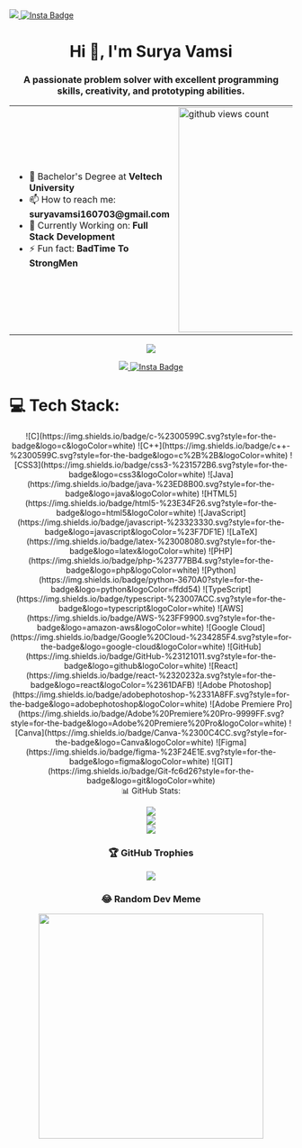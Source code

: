 
  <a href="https://www.linkedin.com/in/surya-vamsi-vadlana-16b36a216/">
    <img src="https://img.shields.io/badge/LinkedIn-blue?logo=linkedin&logoColor=white&style=for-the-badge" />
  </a>
    <a href="https://www.instagram.com/suryavamsi_200.4v/">
    <img src="https://img.shields.io/badge/Instagram-pink?style=for-the-badge&logo=instagram&logoColor=black" alt="Insta Badge"/>
  </a>
</div>
      <!-- <img src="https://github.com/SuryaVamsi160703/SuryaVamsi160703/assets/119938692/9b5cbb4e-41f0-4067-a6c1-25af05c24f7b" alt="github views count"/> -->
      <!-- <h1>
      Hey there, <span>👋</span> 
      </h1> -->
      <!-- <div align="center"> <img src="https://media.giphy.com/media/dWesBcTLavkZuG35MI/giphy.gif" width="600" height="300"/> </div> -->
</div>

<!-- ![vamsi](https://github.com/SuryaVamsi160703/SuryaVamsi160703/assets/119938692/9b5cbb4e-41f0-4067-a6c1-25af05c24f7b) -->


<h1 align="center">Hi 👋, I'm Surya Vamsi</h1>
<h3 align="center">A passionate problem solver with excellent programming skills, creativity, and prototyping abilities.</h3>


<table align="center">
  <tr>
    <td>
      <ul>
        <li>🔭 Bachelor's Degree at <strong>Veltech University</strong></li>
        <li>📫 How to reach me: <strong>suryavamsi160703@gmail.com</strong></li>
        <li>🌱 Currently Working on: <strong>Full Stack Development</strong></li>
        <li>⚡ Fun fact: <strong>BadTime To StrongMen</strong></li>
      </ul>
    </td>
    <td>
      <img width="400" src="https://media.giphy.com/media/dWesBcTLavkZuG35MI/giphy.gif" alt="github views count"/>
    </td>
  </tr>
</table>

  
<div id="header" align="center">
  <!-- <img src="https://media.giphy.com/media/M9gbBd9nbDrOTu1Mqx/giphy.gif" width="100"/> -->

  ![](https://visitcount.itsvg.in/api?id=SuryaVamsi160703&icon=0&color=0)
  <div id="badges">
  <a href="https://www.linkedin.com/in/surya-vamsi-vadlana-16b36a216/">
    <img src="https://img.shields.io/badge/LinkedIn-blue?logo=linkedin&logoColor=white&style=for-the-badge" />
  </a>
    <a href="https://www.instagram.com/suryavamsi_200.4v/">
    <img src="https://img.shields.io/badge/Instagram-pink?style=for-the-badge&logo=instagram&logoColor=black" alt="Insta Badge"/>
  </a>
</div>
      <!-- <img src="https://github.com/SuryaVamsi160703/SuryaVamsi160703/assets/119938692/9b5cbb4e-41f0-4067-a6c1-25af05c24f7b" alt="github views count"/> -->
      <!-- <h1>
      Hey there, <span>👋</span> 
      </h1> -->
      <!-- <div align="center"> <img src="https://media.giphy.com/media/dWesBcTLavkZuG35MI/giphy.gif" width="600" height="300"/> </div> -->
</div>
 

# 💻 Tech Stack:
  
<div id="header" align="center">
![C](https://img.shields.io/badge/c-%2300599C.svg?style=for-the-badge&logo=c&logoColor=white) ![C++](https://img.shields.io/badge/c++-%2300599C.svg?style=for-the-badge&logo=c%2B%2B&logoColor=white) ![CSS3](https://img.shields.io/badge/css3-%231572B6.svg?style=for-the-badge&logo=css3&logoColor=white) ![Java](https://img.shields.io/badge/java-%23ED8B00.svg?style=for-the-badge&logo=java&logoColor=white) ![HTML5](https://img.shields.io/badge/html5-%23E34F26.svg?style=for-the-badge&logo=html5&logoColor=white) ![JavaScript](https://img.shields.io/badge/javascript-%23323330.svg?style=for-the-badge&logo=javascript&logoColor=%23F7DF1E) ![LaTeX](https://img.shields.io/badge/latex-%23008080.svg?style=for-the-badge&logo=latex&logoColor=white) ![PHP](https://img.shields.io/badge/php-%23777BB4.svg?style=for-the-badge&logo=php&logoColor=white) ![Python](https://img.shields.io/badge/python-3670A0?style=for-the-badge&logo=python&logoColor=ffdd54) ![TypeScript](https://img.shields.io/badge/typescript-%23007ACC.svg?style=for-the-badge&logo=typescript&logoColor=white) ![AWS](https://img.shields.io/badge/AWS-%23FF9900.svg?style=for-the-badge&logo=amazon-aws&logoColor=white) ![Google Cloud](https://img.shields.io/badge/Google%20Cloud-%234285F4.svg?style=for-the-badge&logo=google-cloud&logoColor=white) ![GitHub](https://img.shields.io/badge/GitHub-%23121011.svg?style=for-the-badge&logo=github&logoColor=white) ![React](https://img.shields.io/badge/react-%2320232a.svg?style=for-the-badge&logo=react&logoColor=%2361DAFB) ![Adobe Photoshop](https://img.shields.io/badge/adobephotoshop-%2331A8FF.svg?style=for-the-badge&logo=adobephotoshop&logoColor=white) ![Adobe Premiere Pro](https://img.shields.io/badge/Adobe%20Premiere%20Pro-9999FF.svg?style=for-the-badge&logo=Adobe%20Premiere%20Pro&logoColor=white) ![Canva](https://img.shields.io/badge/Canva-%2300C4CC.svg?style=for-the-badge&logo=Canva&logoColor=white) 	![Figma](https://img.shields.io/badge/figma-%23F24E1E.svg?style=for-the-badge&logo=figma&logoColor=white) ![GIT](https://img.shields.io/badge/Git-fc6d26?style=for-the-badge&logo=git&logoColor=white) 

<div id="header" align="center">
<p1>📊 GitHub Stats:</p1>

![](https://github-readme-stats.vercel.app/api?username=SuryaVamsi160703&theme=dark&hide_border=false&include_all_commits=false&count_private=false)<br/>
![](https://github-readme-streak-stats.herokuapp.com/?user=SuryaVamsi160703&theme=dark&hide_border=false)<br/>
![](https://github-readme-stats.vercel.app/api/top-langs/?username=SuryaVamsi160703&theme=dark&hide_border=false&include_all_commits=false&count_private=false&layout=compact)


### 🏆 GitHub Trophies

![](https://github-profile-trophy.vercel.app/?username=SuryaVamsi160703&theme=radical&no-frame=false&no-bg=true&margin-w=4)

### 😂 Random Dev Meme

<img src='https://randommeme-five.vercel.app/' style="height: 400px;"/>
<div>